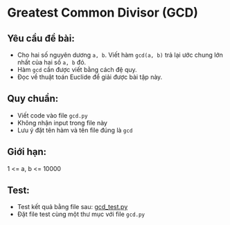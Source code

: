 # Greatest Common Divisor (GCD)
## Yêu cầu đề bài:
- Cho hai số nguyên dương `a, b`. Viết hàm `gcd(a, b)` trả lại ước chung lớn nhất của hai số `a, b` đó.
- Hàm `gcd` cần được viết bằng cách đệ quy.
- Đọc về thuật toán Euclide để giải được bài tập này.

## Quy chuẩn:
- Viết code vào file `gcd.py`
- Không nhận input trong file này
- Lưu ý đặt tên hàm và tên file đúng là `gcd`

## Giới hạn:
1 <= a, b <= 10000

## Test:
- Test kết quả bằng file sau: [gcd_test.py](gcd_test.py)
- Đặt file test cùng một thư mục với file `gcd.py`